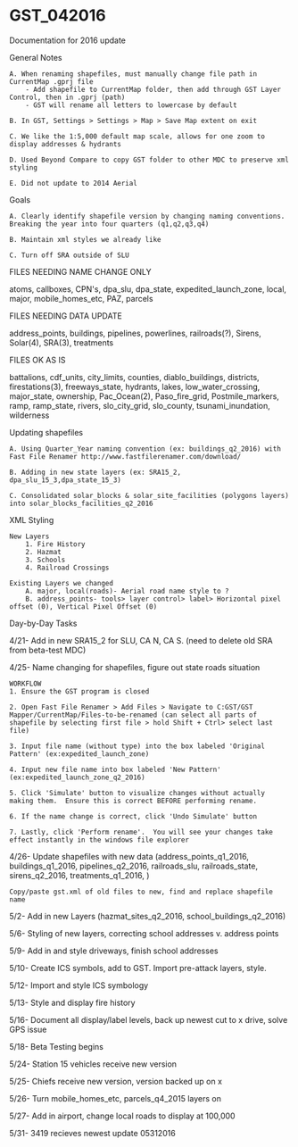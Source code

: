 # GST_042016
Documentation for 2016 update

General Notes

	A. When renaming shapefiles, must manually change file path in CurrentMap .gprj file
		- Add shapefile to CurrentMap folder, then add through GST Layer Control, then in .gprj (path)
		- GST will rename all letters to lowercase by default

	B. In GST, Settings > Settings > Map > Save Map extent on exit

	C. We like the 1:5,000 default map scale, allows for one zoom to display addresses & hydrants

	D. Used Beyond Compare to copy GST folder to other MDC to preserve xml styling

	E. Did not update to 2014 Aerial 

Goals

	A. Clearly identify shapefile version by changing naming conventions.  Breaking the year into four quarters (q1,q2,q3,q4)

	B. Maintain xml styles we already like

	C. Turn off SRA outside of SLU

FILES NEEDING NAME CHANGE ONLY

atoms, callboxes, CPN's, dpa_slu, dpa_state, expedited_launch_zone, local, major, mobile_homes_etc, PAZ, parcels

FILES NEEDING DATA UPDATE

address_points, buildings, pipelines, powerlines, railroads(?), Sirens, Solar(4), SRA(3), treatments

FILES OK AS IS

battalions, cdf_units, city_limits, counties, diablo_buildings, districts, firestations(3), freeways_state, hydrants, lakes, low_water_crossing, major_state, ownership, Pac_Ocean(2), Paso_fire_grid, Postmile_markers, ramp, ramp_state, rivers, slo_city_grid, slo_county, tsunami_inundation, wilderness

Updating shapefiles

	A. Using Quarter_Year naming convention (ex: buildings_q2_2016) with Fast File Renamer http://www.fastfilerenamer.com/download/

	B. Adding in new state layers (ex: SRA15_2, dpa_slu_15_3,dpa_state_15_3)

	C. Consolidated solar_blocks & solar_site_facilities (polygons layers) into solar_blocks_facilities_q2_2016

XML Styling

	New Layers
		1. Fire History
		2. Hazmat
		3. Schools
		4. Railroad Crossings

	Existing Layers we changed
		A. major, local(roads)- Aerial road name style to ?
		B. address_points- tools> layer control> label> Horizontal pixel offset (0), Vertical Pixel Offset (0) 

Day-by-Day Tasks

4/21- Add in new SRA15_2 for SLU, CA N, CA S. (need to delete old SRA from beta-test MDC)

4/25- Name changing for shapefiles, figure out state roads situation

	WORKFLOW
	1. Ensure the GST program is closed

	2. Open Fast File Renamer > Add Files > Navigate to C:GST/GST Mapper/CurrentMap/Files-to-be-renamed (can select all parts of shapefile by selecting first file > hold Shift + Ctrl> select last file)

	3. Input file name (without type) into the box labeled 'Original Pattern' (ex:expedited_launch_zone)

	4. Input new file name into box labeled 'New Pattern' (ex:expedited_launch_zone_q2_2016)

	5. Click 'Simulate' button to visualize changes without actually making them.  Ensure this is correct BEFORE performing rename.

	6. If the name change is correct, click 'Undo Simulate' button
	
	7. Lastly, click 'Perform rename'.  You will see your changes take effect instantly in the windows file explorer

4/26- Update shapefiles with new data (address_points_q1_2016, buildings_q1_2016, pipelines_q2_2016, railroads_slu, railroads_state, sirens_q2_2016, treatments_q1_2016, )

	Copy/paste gst.xml of old files to new, find and replace shapefile name

5/2- Add in new Layers (hazmat_sites_q2_2016, school_buildings_q2_2016)

5/6- Styling of new layers, correcting school addresses v. address points

5/9- Add in and style driveways, finish school addresses

5/10- Create ICS symbols, add to GST.  Import pre-attack layers, style.

5/12- Import and style ICS symbology

5/13- Style and display fire history

5/16- Document all display/label levels, back up newest cut to x drive, solve GPS issue

5/18- Beta Testing begins

5/24- Station 15 vehicles receive new version

5/25- Chiefs receive new version, version backed up on x

5/26- Turn mobile_homes_etc, parcels_q4_2015 layers on

5/27- Add in airport, change local roads to display at 100,000

5/31- 3419 recieves newest update 05312016



